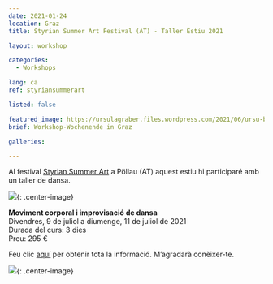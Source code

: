 ```yaml
---
date: 2021-01-24
location: Graz
title: Styrian Summer Art Festival (AT) - Taller Estiu 2021

layout: workshop

categories:
  - Workshops

lang: ca
ref: styriansummerart

listed: false

featured_image: https://ursulagraber.files.wordpress.com/2021/06/ursu-boden.jpg?w=500&fit=crop
brief: Workshop-Wochenende in Graz

galleries:

---
```

Al festival <a href="http://www.styriansummerart.at/kurse/koerperbewegungen-und-tanz-improvisation-mit-ursula-graber/">Styrian Summer Art</a> a Pöllau (AT) aquest estiu hi participaré amb un taller de dansa.

![](https://ursulagraber.files.wordpress.com/2021/01/schloss-poellau.jpeg){: .center-image}

 <b>Moviment corporal i improvisació de dansa</b>
 <br>
Divendres, 9 de juliol a diumenge, 11 de juliol de 2021
<br>
Durada del curs: 3 dies
<br>
Preu: 295 €





Feu clic <a href="http://www.styriansummerart.at/kurse/koerperbewegungen-und-tanz-improvisation-mit-ursula-graber/">aquí</a> per obtenir tota la informació. M’agradarà conèixer-te.



![](https://ursulagraber.files.wordpress.com/2020/11/dscf4001.jpg?w=300&fit=crop){: .center-image}
